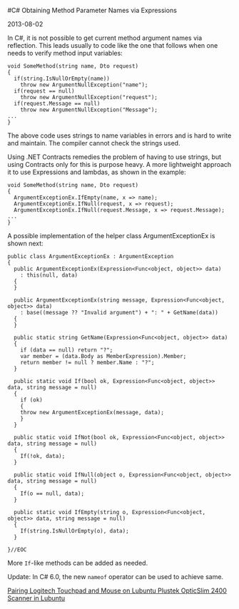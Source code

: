 #C\# Obtaining Method Parameter Names via Expressions

2013-08-02

<!--- tags: csharp -->

In C#, it is not possible to get current method argument names via reflection. This leads usually to code like the one that follows when one needs to verify method input variables:
```
void SomeMethod(string name, Dto request)
{
  if(string.IsNullOrEmpty(name))
    throw new ArgumentNullException("name");
  if(request == null) 
    throw new ArgumentNullException("request");
  if(request.Message == null)
    throw new ArgumentNullException("Message");
...
}
```
The above code uses strings to name variables in errors and is hard to write and maintain. The compiler cannot check the strings used.

Using .NET Contracts remedies the problem of having to use strings, but using Contracts only for this is purpose heavy. A more lightweight approach it to use Expressions and lambdas, as shown in the example:
```
void SomeMethod(string name, Dto request)
{
  ArgumentExceptionEx.IfEmpty(name, x => name);
  ArgumentExceptionEx.IfNull(request, x => request);
  ArgumentExceptionEx.IfNull(request.Message, x => request.Message);
...
}
```

A possible implementation of the helper class ArgumentExceptionEx is shown next:
```
public class ArgumentExceptionEx : ArgumentException
{
  public ArgumentExceptionEx(Expression<Func<object, object>> data) 
    : this(null, data)
  {  
  }

  public ArgumentExceptionEx(string message, Expression<Func<object, object>> data)
    : base((message ?? "Invalid argument") + ": " + GetName(data))
  {
  }

  public static string GetName(Expression<Func<object, object>> data)
  {
    if (data == null) return "?";
    var member = (data.Body as MemberExpression).Member;
    return member != null ? member.Name : "?";
  }

  public static void If(bool ok, Expression<Func<object, object>> data, string message = null)
  {
    if (ok)
    {
    throw new ArgumentExceptionEx(message, data);
    }
  }

  public static void IfNot(bool ok, Expression<Func<object, object>> data, string message = null)
  {
    If(!ok, data);
  }
  
  public static void IfNull(object o, Expression<Func<object, object>> data, string message = null)
  {
    If(o == null, data);
  }

  public static void IfEmpty(string o, Expression<Func<object, object>> data, string message = null)
  {
    If(string.IsNullOrEmpty(o), data);
  }

}//EOC
```

More `If`-like methods can be added as needed.

Update: In C# 6.0, the new `nameof` operator can be used to achieve same.

<ins class='nfooter'><a rel='prev' id='fprev' href='#blog/2013/2013-08-02-Pairing-Logitech-Touchpad-and-Mouse-on-Lubuntu.md'>Pairing Logitech Touchpad and Mouse on Lubuntu</a> <a rel='next' id='fnext' href='#blog/2013/2013-07-27-Plustek-OpticSlim-2400-Scanner-in-Lubuntu.md'>Plustek OpticSlim 2400 Scanner in Lubuntu</a></ins>
